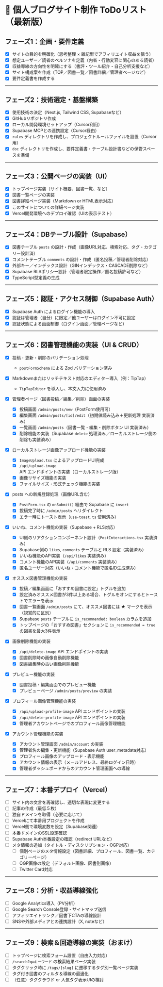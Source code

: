 # 📝 個人ブログサイト制作 ToDoリスト（最新版）

## フェーズ1：企画・要件定義
- [x] サイトの目的を明確化（思考整理 × 雑記型でアフィリエイト収益を狙う）
- [x] 想定ユーザー／読者のペルソナを定義（内省・行動変容に関心のある読者）
- [x] 収益導線の方向性を明確にする（書評・ツール紹介・自己分析支援など）
- [x] サイト構成案を作成（TOP／図書一覧／図書詳細／管理者ページなど）
- [x] 要件定義書を作成する

---

## フェーズ2：技術選定・基盤構築
- [x] 使用技術の決定（Next.js, Tailwind CSS, Supabaseなど）
- [x] GitHubリポジトリ作成
- [x] ローカル開発環境セットアップ（Cursor利用）
- [x] Supabase MCPとの連携設定（Cursor経由）
- [x] `rules` ディレクトリを作成し、プロジェクトルールファイルを設置（Cursor用）
- [x] `doc` ディレクトリを作成し、要件定義書・テーブル設計書などの保管スペースを準備

---

## フェーズ3：公開ページの実装（UI）
- [x] トップページ実装（サイト概要、図書一覧、など）
- [x] 図書一覧ページの実装
- [x] 図書詳細ページ実装（Markdown or HTML表示対応）
- [x] このサイトについての詳細ページ実装
- [x] Vercel開発環境へのデプロイ確認（UIの表示テスト）

---

## フェーズ4：DBテーブル設計（Supabase）
- [x] 図書テーブル `posts` の設計・作成（画像URL対応、検索対応、タグ・カテゴリー設計済）
- [x] コメントテーブル `comments` の設計・作成（匿名投稿／管理者削除対応）
- [x] 外部キー／インデックス設計（GINインデックス・CASCADE削除など）
- [x] Supabase RLSポリシー設計（管理者限定操作／匿名投稿許可など）
- [x] TypeScript型定義の生成

---

## フェーズ5：認証・アクセス制御（Supabase Auth）
- [x] Supabase Auth によるログイン機能の導入
- [x] 認証は管理者（自分）に限定／他ユーザーはログイン不可に設定
- [x] 認証状態による画面制御（ログイン画面／管理ページなど）

---

## フェーズ6：図書管理機能の実装（UI & CRUD）

- [x] 投稿・更新・削除のバリデーション処理  
  - `postFormSchema` による Zod バリデーション済み

- [x] Markdownまたはリッチテキスト対応のエディター導入（例：TipTap）  
  - `TipTapEditor` を導入し、本文入力に使用済み

- [x] 管理者ページ（図書投稿／編集／削除）画面の実装  
  - [x] 投稿画面 `/admin/posts/new`（PostForm使用可）  
  - [x] 編集画面 `/admin/posts/[id]/edit`（初期値読み込み＋更新処理 実装済み）  
  - [x] 一覧画面 `/admin/posts`（図書一覧・編集・削除ボタン UI 実装済み）  
  - [x] 削除機能の実装（Supabase `delete` 処理済み／ローカルストレージ側の削除も実装済み）

- [x] ローカルストレージ画像アップロード機能の実装  
  - [x] `ImageUpload.tsx` によるアップロードUI完成  
  - [x] `/api/upload-image` API エンドポイントの実装（ローカルストレージ版）
  - [x] 画像リサイズ機能の実装
  - [x] ファイルサイズ・形式チェック機能の実装

- [x] posts への新規登録処理（画像URL含む）  
  - [x] `PostForm.tsx` の `onSubmit()` 経由で Supabase に `insert`  
  - [x] 投稿完了時に `/admin/posts` へリダイレクト  
  - [x] エラー時にトースト表示（`use-toast.ts` 使用済み）

- [x] いいね、コメント機能の実装（Supabase + RLS対応）  
  - [x] UI側のリアクションコンポーネント設計（`PostInteractions.tsx` 実装済み）
  - [x] Supabase側の `likes`, `comments` テーブルと RLS 設定（実装済み）
  - [x] いいね機能のAPI実装（`/api/likes` 実装済み）
  - [x] コメント機能のAPI実装（`/api/comments` 実装済み）
  - [x] 匿名ユーザー対応（いいね・コメント機能で匿名ID生成済み）

- [x] オススメ図書管理機能の実装  
  - [x] 投稿／編集画面に「おすすめ図書に設定」トグルを追加  
  - [x] 設定済みオススメ図書が3件以上ある場合、トグルをオンにするとトーストでエラーを表示  
  - [x] 図書一覧画面 `/admin/posts` にて、オススメ図書には ★ マークを表示（視覚的に区別）  
  - [x] Supabase `posts` テーブルに `is_recommended: boolean` カラムを追加  
  - [x] トップページの「おすすめ図書」セクションに `is_recommended = true` の図書を最大3件表示

- [x] 画像削除機能の実装
  - [x] `/api/delete-image` API エンドポイントの実装
  - [x] 図書削除時の画像自動削除機能
  - [x] 図書編集時の古い画像削除機能

- [x] プレビュー機能の実装
  - [x] 図書投稿・編集画面でのプレビュー機能
  - [x] プレビューページ `/admin/posts/preview` の実装

- [x] プロフィール画像管理機能の実装
  - [x] `/api/upload-profile-image` API エンドポイントの実装
  - [x] `/api/delete-profile-image` API エンドポイントの実装
  - [x] 管理者アカウントページでのプロフィール画像管理機能

- [x] アカウント管理機能の実装
  - [x] アカウント管理画面 `/admin/account` の実装
  - [x] 管理者名の編集・更新機能（Supabase Auth user_metadata対応）
  - [x] プロフィール画像のアップロード・表示機能
  - [x] アカウント情報の表示（メールアドレス、最終ログイン日時）
  - [x] 管理者ダッシュボードからのアカウント管理画面への導線

---

## フェーズ7：本番デプロイ（Vercel）
- [ ] サイト内の文言を再確認し、適切な表現に変更する
- [ ] 記事の作成（最低５枚）
- [ ] 独自ドメインを取得（必要に応じて）
- [ ] Vercelにて本番用プロジェクトを作成
- [ ] Vercel側で環境変数を設定（Supabase関連）
- [ ] 本番ドメインのSSL設定確認
- [ ] Supabase Auth本番設定の確認（redirect URLなど）
- [ ] メタ情報の追加（タイトル・ディスクリプション・OGP対応）
  - [ ] 個別ページのメタ情報設定（図書詳細、プロフィール、図書一覧、カテゴリーページ）
  - [ ] OGP画像の設定（デフォルト画像、図書別画像）
  - [ ] Twitter Card対応

---

## フェーズ8：分析・収益導線強化
- [ ] Google Analytics導入（PV分析）
- [ ] Google Search Console登録・サイトマップ送信
- [ ] アフィリエイトリンク／図書下CTAの導線設計
- [ ] SNSや外部メディアとの連携設計（X, noteなど）

---

## フェーズ9：検索＆回遊導線の実装（おまけ）
- [ ] トップページに検索フォーム設置（自由入力対応）
- [ ] `/search?q=キーワード` の検索結果ページ実装
- [ ] タグクリック時に `/tags/[slug]` に遷移するタグ別一覧ページ実装
- [ ] タグ付き図書のフィルタ＆導線の最適化
- [ ] （任意）タグクラウド or 人気タグ表示UIの検討
